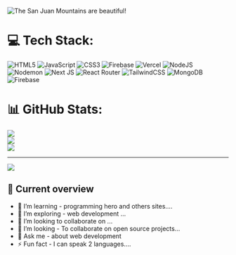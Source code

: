 


![The San Juan Mountains are beautiful!](https://github.com/mehediislamm/mehediislamm/blob/main/Black%20Yellow%20Bold%20Bag%20Fashion%20Sale%20Banner.png "San Juan Mountains")






# 💻 Tech Stack:
![HTML5](https://img.shields.io/badge/html5-%23E34F26.svg?style=for-the-badge&logo=html5&logoColor=white) ![JavaScript](https://img.shields.io/badge/javascript-%23323330.svg?style=for-the-badge&logo=javascript&logoColor=%23F7DF1E) ![CSS3](https://img.shields.io/badge/css3-%231572B6.svg?style=for-the-badge&logo=css3&logoColor=white) ![Firebase](https://img.shields.io/badge/firebase-%23039BE5.svg?style=for-the-badge&logo=firebase) ![Vercel](https://img.shields.io/badge/vercel-%23000000.svg?style=for-the-badge&logo=vercel&logoColor=white) ![NodeJS](https://img.shields.io/badge/node.js-6DA55F?style=for-the-badge&logo=node.js&logoColor=white) ![Nodemon](https://img.shields.io/badge/NODEMON-%23323330.svg?style=for-the-badge&logo=nodemon&logoColor=%BBDEAD) ![Next JS](https://img.shields.io/badge/Next-black?style=for-the-badge&logo=next.js&logoColor=white) ![React Router](https://img.shields.io/badge/React_Router-CA4245?style=for-the-badge&logo=react-router&logoColor=white) ![TailwindCSS](https://img.shields.io/badge/tailwindcss-%2338B2AC.svg?style=for-the-badge&logo=tailwind-css&logoColor=white) ![MongoDB](https://img.shields.io/badge/MongoDB-%234ea94b.svg?style=for-the-badge&logo=mongodb&logoColor=white) ![Firebase](https://img.shields.io/badge/Firebase-039BE5?style=for-the-badge&logo=Firebase&logoColor=white)
# 📊 GitHub Stats:
![](https://github-readme-stats.vercel.app/api?username=mehediislamm&theme=dark&hide_border=false&include_all_commits=false&count_private=false)<br/>
![](https://github-readme-streak-stats.herokuapp.com/?user=mehediislamm&theme=dark&hide_border=false)<br/>
![](https://github-readme-stats.vercel.app/api/top-langs/?username=mehediislamm&theme=dark&hide_border=false&include_all_commits=false&count_private=false&layout=compact)

---
[![](https://visitcount.itsvg.in/api?id=mehediislamm&icon=0&color=0)](https://visitcount.itsvg.in)

<!-- Proudly created with GPRM ( https://gprm.itsvg.in ) -->


## 👀 Current overview

 

- 🔭 I’m learning - programming hero and others sites....
- 🌱 I’m exploring - web development ...
- 👯 I’m looking to collaborate on ...
- 🤔  I’m looking - To collaborate on open source projects...
- 💬 Ask me - about web development  
- ⚡ Fun fact -   I can speak 2 languages....
